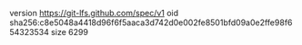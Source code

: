 version https://git-lfs.github.com/spec/v1
oid sha256:c8e5048a4418d96f6f5aaca3d742d0e002fe8501bfd09a0e2ffe98f654323534
size 6299
